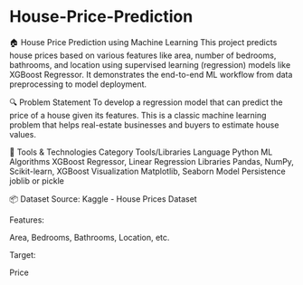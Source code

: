 # House-Price-Prediction

🏠 House Price Prediction using Machine Learning
This project predicts house prices based on various features like area, number of bedrooms, bathrooms, and location using supervised learning (regression) models like XGBoost Regressor. It demonstrates the end-to-end ML workflow from data preprocessing to model deployment.

🔍 Problem Statement
To develop a regression model that can predict the price of a house given its features. This is a classic machine learning problem that helps real-estate businesses and buyers to estimate house values.




🧰 Tools & Technologies
Category	Tools/Libraries
Language	Python
ML Algorithms	XGBoost Regressor, Linear Regression
Libraries	Pandas, NumPy, Scikit-learn, XGBoost
Visualization	Matplotlib, Seaborn
Model Persistence	joblib or pickle

📦 Dataset
Source: Kaggle - House Prices Dataset

Features:

Area, Bedrooms, Bathrooms, Location, etc.

Target:

Price
